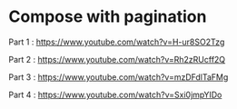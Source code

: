 # Compose with pagination



Part 1  : https://www.youtube.com/watch?v=H-ur8SO2Tzg

Part 2  : https://www.youtube.com/watch?v=Rh2zRUcff2Q

Part 3  : https://www.youtube.com/watch?v=mzDFdlTaFMg

Part 4  :  https://www.youtube.com/watch?v=Sxi0jmpYIDo

